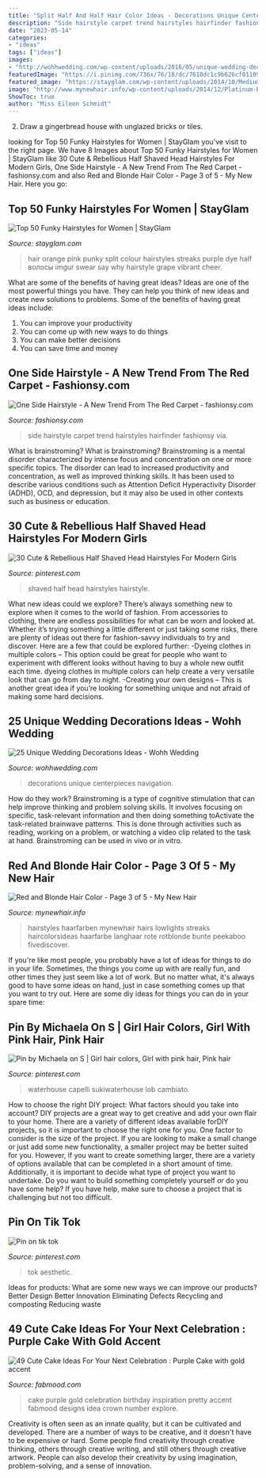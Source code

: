 ```yaml
---
title: "Split Half And Half Hair Color Ideas - Decorations Unique Centerpieces Navigation"
description: "Side hairstyle carpet trend hairstyles hairfinder fashionsy via"
date: "2023-05-14"
categories:
- "ideas"
tags: ["ideas"]
images:
- "http://wohhwedding.com/wp-content/uploads/2016/05/unique-wedding-decorations-centerpieces.jpg"
featuredImage: "https://i.pinimg.com/736x/76/18/dc/7618dc1c9b626cf011094049bacac16d.jpg"
featured_image: "https://stayglam.com/wp-content/uploads/2014/10/Medium-Pink-and-Orange-Hairstyle.jpg"
image: "http://www.mynewhair.info/wp-content/uploads/2014/12/Platinum-Blonde-and-Red-225x300.jpg"
ShowToc: true
author: "Miss Eileen Schmidt"
---
```



2. Draw a gingerbread house with unglazed bricks or tiles.

	

		
looking for Top 50 Funky Hairstyles for Women | StayGlam you've visit to the right page. We have 8 Images about Top 50 Funky Hairstyles for Women | StayGlam like 30 Cute &amp; Rebellious Half Shaved Head Hairstyles For Modern Girls, One Side Hairstyle - A New Trend From The Red Carpet - fashionsy.com and also Red and Blonde Hair Color - Page 3 of 5 - My New Hair. Here you go:
		
    
## Top 50 Funky Hairstyles For Women | StayGlam

<img loading=lazy src="https://stayglam.com/wp-content/uploads/2014/10/Medium-Pink-and-Orange-Hairstyle.jpg" onerror="this.onerror=null;this.src='https://tse2.mm.bing.net/th?id=OIP.W11NR0hrHPOQP9ndGHNt6gHaKU&amp;pid=15.1';" alt="Top 50 Funky Hairstyles for Women | StayGlam">

_Source: stayglam.com_

>hair orange pink punky split colour hairstyles streaks purple dye half волосы imgur swear say why hairstyle grape vibrant cheer. 

	

What are some of the benefits of having great ideas?
Ideas are one of the most powerful things you have. They can help you think of new ideas and create new solutions to problems. Some of the benefits of having great ideas include: 
1. You can improve your productivity
2. You can come up with new ways to do things
3. You can make better decisions
4. You can save time and money

    
## One Side Hairstyle - A New Trend From The Red Carpet - Fashionsy.com

<img loading=lazy src="https://fashionsy.com/wp-content/uploads/2014/06/one-side-hairstyle.jpg" onerror="this.onerror=null;this.src='https://tse1.mm.bing.net/th?id=OIP.1t9m1eNW52kt_xyRT4eBmwHaKO&amp;pid=15.1';" alt="One Side Hairstyle - A New Trend From The Red Carpet - fashionsy.com">

_Source: fashionsy.com_

>side hairstyle carpet trend hairstyles hairfinder fashionsy via. 

	

What is brainstroming?
What is brainstroming? Brainstroming is a mental disorder characterized by intense focus and concentration on one or more specific topics. The disorder can lead to increased productivity and concentration, as well as improved thinking skills. It has been used to describe various conditions such as Attention Deficit Hyperactivity Disorder (ADHD), OCD, and depression, but it may also be used in other contexts such as business or education.

    
## 30 Cute &amp; Rebellious Half Shaved Head Hairstyles For Modern Girls

<img loading=lazy src="https://i.pinimg.com/736x/4c/16/e1/4c16e19b3a979476cf8a50e52e3a9454.jpg" onerror="this.onerror=null;this.src='https://tse4.mm.bing.net/th?id=OIP.e-MqdrK8KrEHf7IAu4Y5SQHaLG&amp;pid=15.1';" alt="30 Cute &amp; Rebellious Half Shaved Head Hairstyles For Modern Girls">

_Source: pinterest.com_

>shaved half head hairstyles hairstyle. 

	

What new ideas could we explore?
There’s always something new to explore when it comes to the world of fashion. From accessories to clothing, there are endless possibilities for what can be worn and looked at. Whether it’s trying something a little different or just taking some risks, there are plenty of ideas out there for fashion-savvy individuals to try and discover. Here are a few that could be explored further: 
-Dyeing clothes in multiple colors – This option could be great for people who want to experiment with different looks without having to buy a whole new outfit each time. dyeing clothes in multiple colors can help create a very versatile look that can go from day to night. 
-Creating your own designs – This is another great idea if you’re looking for something unique and not afraid of making some hard decisions.

    
## 25 Unique Wedding Decorations Ideas - Wohh Wedding

<img loading=lazy src="http://wohhwedding.com/wp-content/uploads/2016/05/unique-wedding-decorations-centerpieces.jpg" onerror="this.onerror=null;this.src='https://tse3.mm.bing.net/th?id=OIP.BRK2NL509B8BbP5uArzU5QHaE7&amp;pid=15.1';" alt="25 Unique Wedding Decorations Ideas - Wohh Wedding">

_Source: wohhwedding.com_

>decorations unique centerpieces navigation. 

	

How do they work?
Brainstroming is a type of cognitive stimulation that can help improve thinking and problem solving skills. It involves focusing on specific, task-relevant information and then doing something toActivate the task-related brainwave patterns. This is done through activities such as reading, working on a problem, or watching a video clip related to the task at hand. Brainstroming can be used in vivo or in vitro.

    
## Red And Blonde Hair Color - Page 3 Of 5 - My New Hair

<img loading=lazy src="http://www.mynewhair.info/wp-content/uploads/2014/12/Platinum-Blonde-and-Red-225x300.jpg" onerror="this.onerror=null;this.src='https://tse3.mm.bing.net/th?id=OIP.IedDXkXhzIXrDMky4bhDCQHaJ4&amp;pid=15.1';" alt="Red and Blonde Hair Color - Page 3 of 5 - My New Hair">

_Source: mynewhair.info_

>hairstyles haarfarben mynewhair hairs lowlights streaks haircolorsideas haarfarbe langhaar rote rotblonde bunte peekaboo fivediscover. 

	

If you're like most people, you probably have a lot of ideas for things to do in your life. Sometimes, the things you come up with are really fun, and other times they just seem like a lot of work. But no matter what, it's always good to have some ideas on hand, just in case something comes up that you want to try out. Here are some diy ideas for things you can do in your spare time: 

    
## Pin By Michaela On S | Girl Hair Colors, Girl With Pink Hair, Pink Hair

<img loading=lazy src="https://i.pinimg.com/736x/76/18/dc/7618dc1c9b626cf011094049bacac16d.jpg" onerror="this.onerror=null;this.src='https://tse3.mm.bing.net/th?id=OIP.uAv8zTn-YcHeqpy1xbpQkwHaGN&amp;pid=15.1';" alt="Pin by Michaela on S | Girl hair colors, Girl with pink hair, Pink hair">

_Source: pinterest.com_

>waterhouse capelli sukiwaterhouse lob cambiato. 

	

How to choose the right DIY project: What factors should you take into account?
DIY projects are a great way to get creative and add your own flair to your home. There are a variety of different ideas available forDIY projects, so it is important to choose the right one for you. One factor to consider is the size of the project. If you are looking to make a small change or just add some new functionality, a smaller project may be better suited for you. However, if you want to create something larger, there are a variety of options available that can be completed in a short amount of time. Additionally, it is important to decide what type of project you want to undertake. Do you want to build something completely yourself or do you have some help? If you have help, make sure to choose a project that is challenging but not too difficult.

    
## Pin On Tik Tok

<img loading=lazy src="https://i.pinimg.com/736x/af/24/1a/af241a3fa6f967bd423536109e07f66b.jpg" onerror="this.onerror=null;this.src='https://tse4.mm.bing.net/th?id=OIP.QRlyJ3eh6LAqjxQLsaaD7QHaNK&amp;pid=15.1';" alt="Pin on tik tok">

_Source: pinterest.com_

>tok aesthetic. 

	

Ideas for products: What are some new ways we can improve our products?
Better Design
Better Innovation
Eliminating Defects
Recycling and composting
Reducing waste

    
## 49 Cute Cake Ideas For Your Next Celebration : Purple Cake With Gold Accent

<img loading=lazy src="https://www.fabmood.com/inspiration/wp-content/uploads/2020/10/cake-idea-4.jpg" onerror="this.onerror=null;this.src='https://tse3.mm.bing.net/th?id=OIP.FgsbViT0dpJlixFWT_aerQHaM0&amp;pid=15.1';" alt="49 Cute Cake Ideas For Your Next Celebration : Purple Cake with gold accent">

_Source: fabmood.com_

>cake purple gold celebration birthday inspiration pretty accent fabmood designs idea crown number explore. 

	

Creativity is often seen as an innate quality, but it can be cultivated and developed. There are a number of ways to be creative, and it doesn't have to be expensive or hard. Some people find creativity through creative thinking, others through creative writing, and still others through creative artwork. People can also develop their creativity by using imagination, problem-solving, and a sense of innovation.


